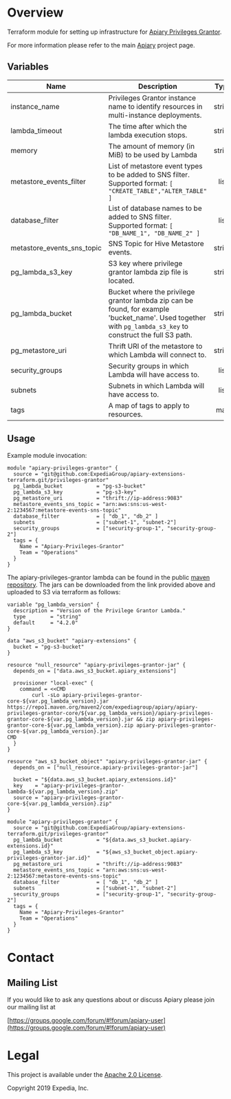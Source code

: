 # Overview

Terraform module for setting up infrastructure for [Apiary Privileges Grantor](https://github.com/ExpediaGroup/apiary-extensions/tree/master/apiary-metastore-events/apiary-metastore-consumers/privileges-grantor).

For more information please refer to the main [Apiary](https://github.com/ExpediaInc/apiary) project page.

## Variables

| Name | Description | Type | Default | Required |
|------|-------------|:----:|:-----:|:-----:|
| instance\_name | Privileges Grantor instance name to identify resources in multi-instance deployments. | string | `""` | no |
| lambda\_timeout | The time after which the lambda execution stops. | string | `"200"` | no |
| memory | The amount of memory (in MiB) to be used by Lambda | string | `"512"` | no |
| metastore\_events\_filter | List of metastore event types to be added to SNS filter. Supported format: `[ "CREATE_TABLE","ALTER_TABLE" ]` | list | `[ "CREATE_TABLE", "ALTER_TABLE" ]` | no |
| database\_filter | List of database names to be added to SNS filter. Supported format: `[ "DB_NAME_1", "DB_NAME_2" ]` | list | n/a | yes |
| metastore\_events\_sns\_topic | SNS Topic for Hive Metastore events. | string | n/a | yes |
| pg\_lambda\_s3\_key | S3 key where privilege grantor lambda zip file is located. | string | n/a | yes |
| pg\_lambda\_bucket | Bucket where the privilege grantor lambda zip can be found, for example 'bucket\_name'. Used together with `pg_lambda_s3_key` to construct the full S3 path. | string | n/a | yes |
| pg\_metastore\_uri | Thrift URI of the metastore to which Lambda will connect to. | string | n/a | yes |
| security\_groups | Security groups in which Lambda will have access to. | list | n/a | yes |
| subnets | Subnets in which Lambda will have access to. | list | n/a | yes |
| tags | A map of tags to apply to resources. | map | `<map>` | no |

## Usage

Example module invocation:
```
module "apiary-privileges-grantor" {
  source = "git@github.com:ExpediaGroup/apiary-extensions-terraform.git/privileges-grantor"
  pg_lambda_bucket           = "pg-s3-bucket"
  pg_lambda_s3_key           = "pg-s3-key"
  pg_metastore_uri           = "thrift://ip-address:9083"
  metastore_events_sns_topic = "arn:aws:sns:us-west-2:1234567:metastore-events-sns-topic"
  database_filter            = [ "db_1", "db_2" ]
  subnets                    = ["subnet-1", "subnet-2"]
  security_groups            = ["security-group-1", "security-group-2"]
  tags = {
    Name = "Apiary-Privileges-Grantor"
    Team = "Operations"
  }
}

```

The apiary-privileges-grantor lambda can be found in the public [maven repository](https://mvnrepository.com/artifact/com.expediagroup.apiary/apiary-privileges-grantor-lambda).
The jars can be downloaded from the link provided above and uploaded to S3 via terraform as follows:

```
variable "pg_lambda_version" {
  description = "Version of the Privilege Grantor Lambda."
  type        = "string"
  default     = "4.2.0"
}

data "aws_s3_bucket" "apiary-extensions" {
  bucket = "pg-s3-bucket"
}

resource "null_resource" "apiary-privileges-grantor-jar" {
  depends_on = ["data.aws_s3_bucket.apiary_extensions"]

  provisioner "local-exec" {
    command = <<CMD
        curl -sLo apiary-privileges-grantor-core-${var.pg_lambda_version}.jar https://repo1.maven.org/maven2/com/expediagroup/apiary/apiary-privileges-grantor-core/${var.pg_lambda_version}/apiary-privileges-grantor-core-${var.pg_lambda_version}.jar && zip apiary-privileges-grantor-core-${var.pg_lambda_version}.zip apiary-privileges-grantor-core-${var.pg_lambda_version}.jar
CMD
  }
}

resource "aws_s3_bucket_object" "apiary-privileges-grantor-jar" {
  depends_on = ["null_resource.apiary-privileges-grantor-jar"]

  bucket = "${data.aws_s3_bucket.apiary_extensions.id}"
  key    = "apiary-privileges-grantor-lambda-${var.pg_lambda_version}.zip"
  source = "apiary-privileges-grantor-core-${var.pg_lambda_version}.zip"
}

module "apiary-privileges-grantor" {
  source = "git@github.com:ExpediaGroup/apiary-extensions-terraform.git/privileges-grantor"
  pg_lambda_bucket           = "${data.aws_s3_bucket.apiary-extensions.id}"
  pg_lambda_s3_key           = "${aws_s3_bucket_object.apiary-privileges-grantor-jar.id}"
  pg_metastore_uri           = "thrift://ip-address:9083"
  metastore_events_sns_topic = "arn:aws:sns:us-west-2:1234567:metastore-events-sns-topic"
  database_filter            = [ "db_1", "db_2" ]
  subnets                    = ["subnet-1", "subnet-2"]
  security_groups            = ["security-group-1", "security-group-2"]
  tags = {
    Name = "Apiary-Privileges-Grantor"
    Team = "Operations"
  }
}
``` 

# Contact

## Mailing List
If you would like to ask any questions about or discuss Apiary please join our mailing list at

  [https://groups.google.com/forum/#!forum/apiary-user](https://groups.google.com/forum/#!forum/apiary-user)

# Legal
This project is available under the [Apache 2.0 License](http://www.apache.org/licenses/LICENSE-2.0.html).

Copyright 2019 Expedia, Inc.
